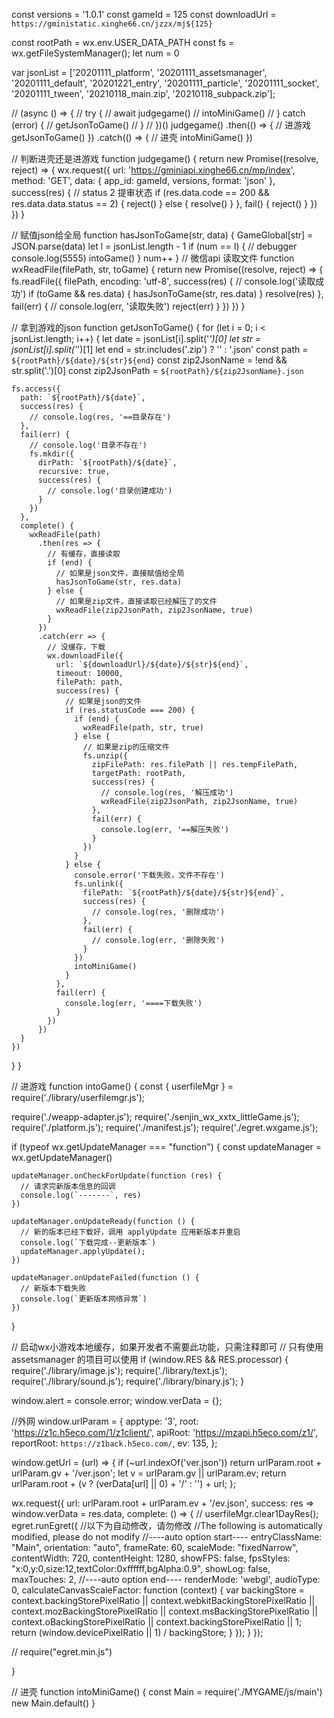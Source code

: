 const versions = '1.0.1'
const gameId = 125
const downloadUrl = `https://gministatic.xinghe66.cn/jzzx/mj${125}`

const rootPath = wx.env.USER_DATA_PATH
const fs = wx.getFileSystemManager();
let num = 0

var jsonList = ['20201111_platform', '20201111_assetsmanager', '20201111_default', '20201221_entry', '20201111_particle', '20201111_socket', '20201111_tween', '20210118_main.zip', '20210118_subpack.zip'];


// (async () => {
// 	try {
// 		await judgegame()
// 		intoMiniGame()
// 	} catch (error) {
// 		getJsonToGame()
// 	}
// })()
judgegame()
  .then(() => {
    // 进游戏
    getJsonToGame()
  })
  .catch(() => {
    // 进壳
    intoMiniGame()
  })

// 判断进壳还是进游戏
function judgegame() {
  return new Promise((resolve, reject) => {
    wx.request({
      url: 'https://gminiapi.xinghe66.cn/mp/index',
      method: 'GET',
      data: {
        app_id: gameId,
        versions,
        format: 'json'
      },
      success(res) {
        // status 2 提审状态
        if (res.data.code == 200 && res.data.data.status == 2) {
          reject()
        } else {
          resolve()
        }
      },
      fail() {
        reject()
      }
    })
  })
}

// 赋值json给全局
function hasJsonToGame(str, data) {
  GameGlobal[str] = JSON.parse(data)
  let l = jsonList.length - 1
  if (num == l) {
    // debugger
    console.log(5555)
    intoGame()
  }
  num++
}
// 微信api 读取文件
function wxReadFile(filePath, str, toGame) {
  return new Promise((resolve, reject) => {
    fs.readFile({
      filePath,
      encoding: 'utf-8',
      success(res) {
        // console.log('读取成功')
        if (toGame && res.data) {
          hasJsonToGame(str, res.data)
        }
        resolve(res)
      },
      fail(err) {
        // console.log(err, '读取失败')
        reject(err)
      }
    })
  })
}

// 拿到游戏的json
function getJsonToGame() {
  for (let i = 0; i < jsonList.length; i++) {
    let date = jsonList[i].split('_')[0]
    let str = jsonList[i].split('_')[1]
    let end = str.includes('.zip') ? '' : '.json'
    const path = `${rootPath}/${date}/${str}${end}`
    const zip2JsonName = !end && str.split('.')[0]
    const zip2JsonPath = `${rootPath}/${zip2JsonName}.json`

    fs.access({
      path: `${rootPath}/${date}`,
      success(res) {
        // console.log(res, '==目录存在')
      },
      fail(err) {
        // console.log('目录不存在')
        fs.mkdir({
          dirPath: `${rootPath}/${date}`,
          recursive: true,
          success(res) {
            // console.log('目录创建成功')
          }
        })
      },
      complete() {
        wxReadFile(path)
          .then(res => {
            // 有缓存，直接读取
            if (end) {
              // 如果是json文件，直接赋值给全局
              hasJsonToGame(str, res.data)
            } else {
              // 如果是zip文件，直接读取已经解压了的文件
              wxReadFile(zip2JsonPath, zip2JsonName, true)
            }
          })
          .catch(err => {
            // 没缓存，下载
            wx.downloadFile({
              url: `${downloadUrl}/${date}/${str}${end}`,
              timeout: 10000,
              filePath: path,
              success(res) {
                // 如果是json的文件
                if (res.statusCode === 200) {
                  if (end) {
                    wxReadFile(path, str, true)
                  } else {
                    // 如果是zip的压缩文件
                    fs.unzip({
                      zipFilePath: res.filePath || res.tempFilePath,
                      targetPath: rootPath,
                      success(res) {
                        // console.log(res, '解压成功')
                        wxReadFile(zip2JsonPath, zip2JsonName, true)
                      },
                      fail(err) {
                        console.log(err, '==解压失败')
                      }
                    })
                  }
                } else {
                  console.error('下载失败，文件不存在')
                  fs.unlink({
                    filePath: `${rootPath}/${date}/${str}${end}`,
                    success(res) {
                      // console.log(res, '删除成功')
                    },
                    fail(err) {
                      // console.log(err, '删除失败')
                    }
                  })
                  intoMiniGame()
                }
              },
              fail(err) {
                console.log(err, '====下载失败')
              }
            })
          })
      }
    })
  }
}


// 进游戏
function intoGame() {
  const {
    userfileMgr
  } = require('./library/userfilemgr.js');

  require('./weapp-adapter.js');
  require('./senjin_wx_xxtx_littleGame.js');
  require('./platform.js');
  require('./manifest.js');
  require('./egret.wxgame.js');

  if (typeof wx.getUpdateManager === "function") {
    const updateManager = wx.getUpdateManager()

    updateManager.onCheckForUpdate(function (res) {
      // 请求完新版本信息的回调
      console.log(`-------`, res)
    })

    updateManager.onUpdateReady(function () {
      // 新的版本已经下载好，调用 applyUpdate 应用新版本并重启
      console.log(`下载完成--更新版本`)
      updateManager.applyUpdate();
    })

    updateManager.onUpdateFailed(function () {
      // 新版本下载失败
      console.log(`更新版本网络异常`)
    })
  }

  // 启动wx小游戏本地缓存，如果开发者不需要此功能，只需注释即可
  // 只有使用 assetsmanager 的项目可以使用
  if (window.RES && RES.processor) {
    require('./library/image.js');
    require('./library/text.js');
    require('./library/sound.js');
    require('./library/binary.js');
  }

  window.alert = console.error;
  window.verData = {};

  //外网
  window.urlParam = {
    apptype: '3',
    root: 'https://z1c.h5eco.com/1/z1client/',
    apiRoot: 'https://mzapi.h5eco.com/z1/',
    reportRoot: `https://z1back.h5eco.com/`,
    ev: 135,
  };

  window.getUrl = (url) => {
    if (~url.indexOf('ver.json')) return urlParam.root + urlParam.gv + '/ver.json';
    let v = urlParam.gv || urlParam.ev;
    return urlParam.root + (v ? (verData[url] || 0) + '/' : '') + url;
  };

  wx.request({
    url: urlParam.root + urlParam.ev + '/ev.json',
    success: res => window.verData = res.data,
    complete: () => {
      // userfileMgr.clear1DayRes();
      egret.runEgret({
        //以下为自动修改，请勿修改
        //The following is automatically modified, please do not modify
        //----auto option start----
        entryClassName: "Main",
        orientation: "auto",
        frameRate: 60,
        scaleMode: "fixedNarrow",
        contentWidth: 720,
        contentHeight: 1280,
        showFPS: false,
        fpsStyles: "x:0,y:0,size:12,textColor:0xffffff,bgAlpha:0.9",
        showLog: false,
        maxTouches: 2,
        //----auto option end----
        renderMode: 'webgl',
        audioType: 0,
        calculateCanvasScaleFactor: function (context) {
          var backingStore = context.backingStorePixelRatio ||
            context.webkitBackingStorePixelRatio ||
            context.mozBackingStorePixelRatio ||
            context.msBackingStorePixelRatio ||
            context.oBackingStorePixelRatio ||
            context.backingStorePixelRatio || 1;
          return (window.devicePixelRatio || 1) / backingStore;
        }
      });
    }
  });





  // require("egret.min.js")

}

// 进壳
function intoMiniGame() {
  const Main = require('./MYGAME/js/main')
  new Main.default()
}